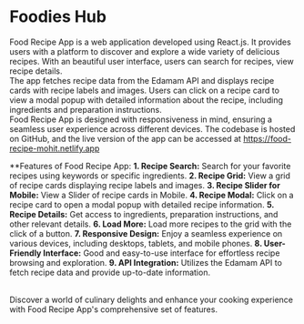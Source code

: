 # Foodies Hub

Food Recipe App is a web application developed using React.js. It provides users with a platform to discover and explore a wide variety of delicious recipes. With an beautiful user interface, users can search for recipes, view recipe details. 
<br> 
The app fetches recipe data from the Edamam API and displays recipe cards with recipe labels and images. Users can click on a recipe card to view a modal popup with detailed information about the recipe, including ingredients and preparation instructions.
<br> 
Food Recipe App is designed with responsiveness in mind, ensuring a seamless user experience across different devices. The codebase is hosted on GitHub, and the live version of the app can be accessed at https://food-recipe-mohit.netlify.app



**Features of Food Recipe App:
**1. Recipe Search:** Search for your favorite recipes using keywords or specific ingredients.
**2. Recipe Grid:** View a grid of recipe cards displaying recipe labels and images.
**3. Recipe Slider for Mobile:** View a Slider of recipe cards in Mobile.
**4. Recipe Modal:** Click on a recipe card to open a modal popup with detailed recipe information.
**5. Recipe Details:** Get access to ingredients, preparation instructions, and other relevant details.
**6. Load More:** Load more recipes to the grid with the click of a button.
**7. Responsive Design:** Enjoy a seamless experience on various devices, including desktops, tablets, and mobile phones.
**8. User-Friendly Interface:** Good and easy-to-use interface for effortless recipe browsing and exploration.
**9. API Integration:** Utilizes the Edamam API to fetch recipe data and provide up-to-date information.

<br>
Discover a world of culinary delights and enhance your cooking experience with Food Recipe App's comprehensive set of features.
